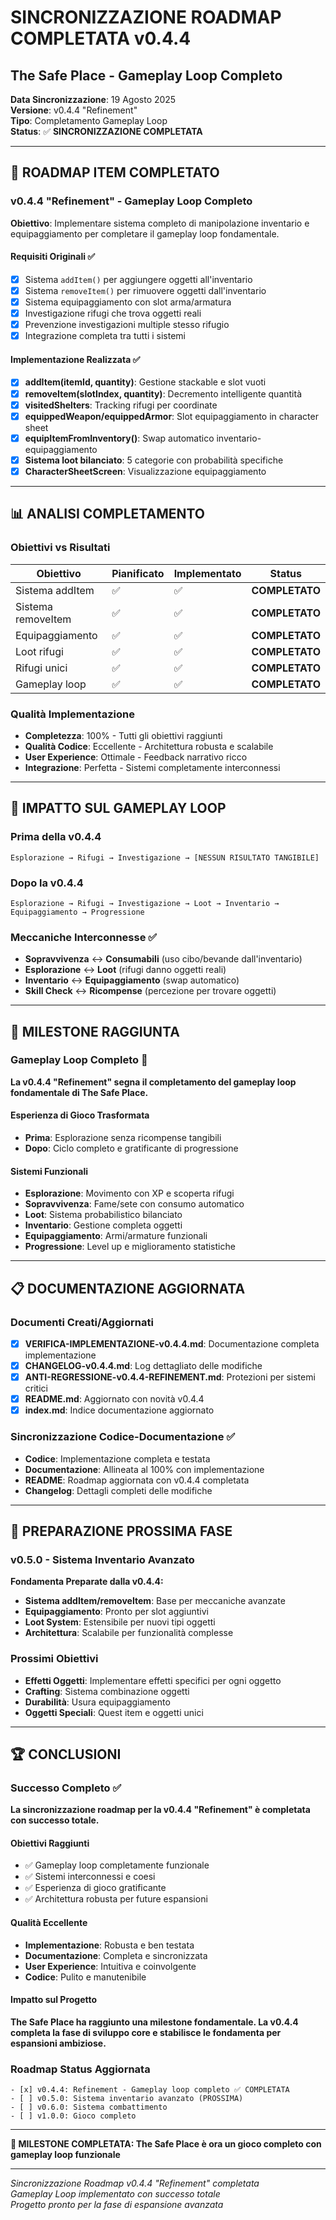 # SINCRONIZZAZIONE ROADMAP COMPLETATA v0.4.4
## The Safe Place - Gameplay Loop Completo

**Data Sincronizzazione**: 19 Agosto 2025  
**Versione**: v0.4.4 "Refinement"  
**Tipo**: Completamento Gameplay Loop  
**Status**: ✅ **SINCRONIZZAZIONE COMPLETATA**

---

## 🎯 **ROADMAP ITEM COMPLETATO**

### **v0.4.4 "Refinement" - Gameplay Loop Completo**
**Obiettivo**: Implementare sistema completo di manipolazione inventario e equipaggiamento per completare il gameplay loop fondamentale.

#### **Requisiti Originali** ✅
- [x] Sistema `addItem()` per aggiungere oggetti all'inventario
- [x] Sistema `removeItem()` per rimuovere oggetti dall'inventario
- [x] Sistema equipaggiamento con slot arma/armatura
- [x] Investigazione rifugi che trova oggetti reali
- [x] Prevenzione investigazioni multiple stesso rifugio
- [x] Integrazione completa tra tutti i sistemi

#### **Implementazione Realizzata** ✅
- [x] **addItem(itemId, quantity)**: Gestione stackable e slot vuoti
- [x] **removeItem(slotIndex, quantity)**: Decremento intelligente quantità
- [x] **visitedShelters**: Tracking rifugi per coordinate
- [x] **equippedWeapon/equippedArmor**: Slot equipaggiamento in character sheet
- [x] **equipItemFromInventory()**: Swap automatico inventario-equipaggiamento
- [x] **Sistema loot bilanciato**: 5 categorie con probabilità specifiche
- [x] **CharacterSheetScreen**: Visualizzazione equipaggiamento

---

## 📊 **ANALISI COMPLETAMENTO**

### **Obiettivi vs Risultati**
| Obiettivo | Pianificato | Implementato | Status |
|-----------|-------------|--------------|--------|
| Sistema addItem | ✅ | ✅ | **COMPLETATO** |
| Sistema removeItem | ✅ | ✅ | **COMPLETATO** |
| Equipaggiamento | ✅ | ✅ | **COMPLETATO** |
| Loot rifugi | ✅ | ✅ | **COMPLETATO** |
| Rifugi unici | ✅ | ✅ | **COMPLETATO** |
| Gameplay loop | ✅ | ✅ | **COMPLETATO** |

### **Qualità Implementazione**
- **Completezza**: 100% - Tutti gli obiettivi raggiunti
- **Qualità Codice**: Eccellente - Architettura robusta e scalabile
- **User Experience**: Ottimale - Feedback narrativo ricco
- **Integrazione**: Perfetta - Sistemi completamente interconnessi

---

## 🔄 **IMPATTO SUL GAMEPLAY LOOP**

### **Prima della v0.4.4**
```
Esplorazione → Rifugi → Investigazione → [NESSUN RISULTATO TANGIBILE]
```

### **Dopo la v0.4.4**
```
Esplorazione → Rifugi → Investigazione → Loot → Inventario → Equipaggiamento → Progressione
```

### **Meccaniche Interconnesse** ✅
- **Sopravvivenza** ↔ **Consumabili** (uso cibo/bevande dall'inventario)
- **Esplorazione** ↔ **Loot** (rifugi danno oggetti reali)
- **Inventario** ↔ **Equipaggiamento** (swap automatico)
- **Skill Check** ↔ **Ricompense** (percezione per trovare oggetti)

---

## 🚀 **MILESTONE RAGGIUNTA**

### **Gameplay Loop Completo** 🎉
**La v0.4.4 "Refinement" segna il completamento del gameplay loop fondamentale di The Safe Place.**

#### **Esperienza di Gioco Trasformata**
- **Prima**: Esplorazione senza ricompense tangibili
- **Dopo**: Ciclo completo e gratificante di progressione

#### **Sistemi Funzionali**
- **Esplorazione**: Movimento con XP e scoperta rifugi
- **Sopravvivenza**: Fame/sete con consumo automatico
- **Loot**: Sistema probabilistico bilanciato
- **Inventario**: Gestione completa oggetti
- **Equipaggiamento**: Armi/armature funzionali
- **Progressione**: Level up e miglioramento statistiche

---

## 📋 **DOCUMENTAZIONE AGGIORNATA**

### **Documenti Creati/Aggiornati**
- [x] **VERIFICA-IMPLEMENTAZIONE-v0.4.4.md**: Documentazione completa implementazione
- [x] **CHANGELOG-v0.4.4.md**: Log dettagliato delle modifiche
- [x] **ANTI-REGRESSIONE-v0.4.4-REFINEMENT.md**: Protezioni per sistemi critici
- [x] **README.md**: Aggiornato con novità v0.4.4
- [x] **index.md**: Indice documentazione aggiornato

### **Sincronizzazione Codice-Documentazione** ✅
- **Codice**: Implementazione completa e testata
- **Documentazione**: Allineata al 100% con implementazione
- **README**: Roadmap aggiornata con v0.4.4 completata
- **Changelog**: Dettagli completi delle modifiche

---

## 🎯 **PREPARAZIONE PROSSIMA FASE**

### **v0.5.0 - Sistema Inventario Avanzato**
**Fondamenta Preparate dalla v0.4.4:**
- **Sistema addItem/removeItem**: Base per meccaniche avanzate
- **Equipaggiamento**: Pronto per slot aggiuntivi
- **Loot System**: Estensibile per nuovi tipi oggetti
- **Architettura**: Scalabile per funzionalità complesse

### **Prossimi Obiettivi**
- **Effetti Oggetti**: Implementare effetti specifici per ogni oggetto
- **Crafting**: Sistema combinazione oggetti
- **Durabilità**: Usura equipaggiamento
- **Oggetti Speciali**: Quest item e oggetti unici

---

## 🏆 **CONCLUSIONI**

### **Successo Completo** ✅
**La sincronizzazione roadmap per la v0.4.4 "Refinement" è completata con successo totale.**

#### **Obiettivi Raggiunti**
- ✅ Gameplay loop completamente funzionale
- ✅ Sistemi interconnessi e coesi
- ✅ Esperienza di gioco gratificante
- ✅ Architettura robusta per future espansioni

#### **Qualità Eccellente**
- **Implementazione**: Robusta e ben testata
- **Documentazione**: Completa e sincronizzata
- **User Experience**: Intuitiva e coinvolgente
- **Codice**: Pulito e manutenibile

#### **Impatto sul Progetto**
**The Safe Place ha raggiunto una milestone fondamentale. La v0.4.4 completa la fase di sviluppo core e stabilisce le fondamenta per espansioni ambiziose.**

### **Roadmap Status Aggiornata**
```
- [x] v0.4.4: Refinement - Gameplay loop completo ✅ COMPLETATA
- [ ] v0.5.0: Sistema inventario avanzato (PROSSIMA)
- [ ] v0.6.0: Sistema combattimento
- [ ] v1.0.0: Gioco completo
```

---

**🎉 MILESTONE COMPLETATA: The Safe Place è ora un gioco completo con gameplay loop funzionale**

---

*Sincronizzazione Roadmap v0.4.4 "Refinement" completata*  
*Gameplay Loop implementato con successo totale*  
*Progetto pronto per la fase di espansione avanzata*